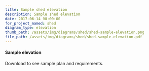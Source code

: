 ```yaml
---
title: Sample shed elevation
description: Sample shed elevation
date: 2017-06-14 00:00:00
for_project_named: shed
diagram_type: elevation
thumb_path: /assets/img/diagrams/shed/shed-sample-elevation.png
file_path: /assets/img/diagrams/shed/shed-sample-elevation.pdf
---
```

#### Sample elevation
Download to see sample plan and requirements.
